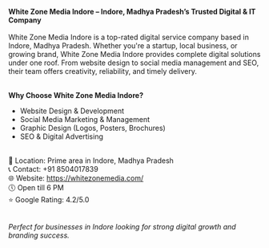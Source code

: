 <strong>White Zone Media Indore – Indore, Madhya Pradesh’s Trusted Digital & IT Company</strong><br><br>
White Zone Media Indore is a top-rated digital service company based in Indore, Madhya Pradesh. Whether you're a startup, local business, or growing brand, White Zone Media Indore provides complete digital solutions under one roof. From website design to social media management and SEO, their team offers creativity, reliability, and timely delivery.<br><br>

<b>Why Choose White Zone Media Indore?</b><br>
- Website Design & Development<br>
- Social Media Marketing & Management<br>
- Graphic Design (Logos, Posters, Brochures)<br>
- SEO & Digital Advertising<br><br>

📍 Location: Prime area in Indore, Madhya Pradesh<br>
📞 Contact: +91 8504017839<br>
🌐 Website: https://whitezonemedia.com/<br>
🕔 Open till 6 PM<br>
⭐ Google Rating: 4.2/5.0<br><br>

<em>Perfect for businesses in Indore looking for strong digital growth and branding success.</em><br>
